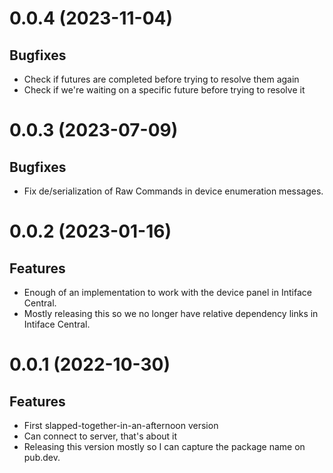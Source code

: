 # 0.0.4 (2023-11-04)

## Bugfixes

- Check if futures are completed before trying to resolve them again
- Check if we're waiting on a specific future before trying to resolve it

# 0.0.3 (2023-07-09)

## Bugfixes

- Fix de/serialization of Raw Commands in device enumeration messages.

# 0.0.2 (2023-01-16)

## Features

- Enough of an implementation to work with the device panel in Intiface Central.
- Mostly releasing this so we no longer have relative dependency links in Intiface Central.

# 0.0.1 (2022-10-30)

## Features

- First slapped-together-in-an-afternoon version
- Can connect to server, that's about it
- Releasing this version mostly so I can capture the package name on pub.dev.

